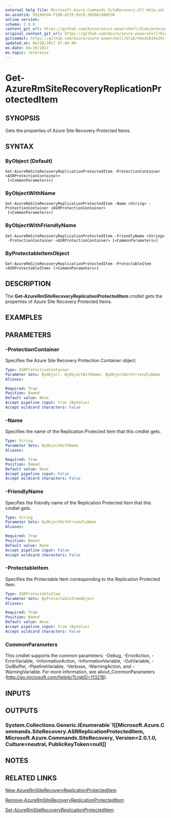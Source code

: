 ```yaml
---
external help file: Microsoft.Azure.Commands.SiteRecovery.dll-Help.xml
ms.assetid: 99196F44-F1DB-4219-91C0-3056624ADE5B
online version:
schema: 2.0.0
content_git_url: https://github.com/Azure/azure-powershell/blob/preview/src/ResourceManager/SiteRecovery/Commands.SiteRecovery/help/Get-AzureRmSiteRecoveryReplicationProtectedItem.md
original_content_git_url: https://github.com/Azure/azure-powershell/blob/preview/src/ResourceManager/SiteRecovery/Commands.SiteRecovery/help/Get-AzureRmSiteRecoveryReplicationProtectedItem.md
gitcommit: https://github.com/Azure/azure-powershell/blob/94e42834e29c78cafba9e3f1e99e14af92561036
updated_at: 04/28/2017 07:04 AM
ms.date: 04/28/2017
ms.topic: reference
---
```


# Get-AzureRmSiteRecoveryReplicationProtectedItem

## SYNOPSIS
Gets the properties of Azure Site Recovery Protected Items.

## SYNTAX

### ByObject (Default)
```
Get-AzureRmSiteRecoveryReplicationProtectedItem -ProtectionContainer <ASRProtectionContainer>
 [<CommonParameters>]
```

### ByObjectWithName
```
Get-AzureRmSiteRecoveryReplicationProtectedItem -Name <String> -ProtectionContainer <ASRProtectionContainer>
 [<CommonParameters>]
```

### ByObjectWithFriendlyName
```
Get-AzureRmSiteRecoveryReplicationProtectedItem -FriendlyName <String>
 -ProtectionContainer <ASRProtectionContainer> [<CommonParameters>]
```

### ByProtectableItemObject
```
Get-AzureRmSiteRecoveryReplicationProtectedItem -ProtectableItem <ASRProtectableItem> [<CommonParameters>]
```

## DESCRIPTION
The **Get-AzureRmSiteRecoveryReplicationProtectedItem** cmdlet gets the properties of Azure Site Recovery Protected Items.

## EXAMPLES

## PARAMETERS

### -ProtectionContainer
Specifies the Azure Site Recovery Protection Container object.

```yaml
Type: ASRProtectionContainer
Parameter Sets: ByObject, ByObjectWithName, ByObjectWithFriendlyName
Aliases: 

Required: True
Position: Named
Default value: None
Accept pipeline input: True (ByValue)
Accept wildcard characters: False
```

### -Name
Specifies the name of the Replication Protected Item that this cmdlet gets.

```yaml
Type: String
Parameter Sets: ByObjectWithName
Aliases: 

Required: True
Position: Named
Default value: None
Accept pipeline input: False
Accept wildcard characters: False
```

### -FriendlyName
Specifies the friendly name of the Replication Protected Item that this cmdlet gets.

```yaml
Type: String
Parameter Sets: ByObjectWithFriendlyName
Aliases: 

Required: True
Position: Named
Default value: None
Accept pipeline input: False
Accept wildcard characters: False
```

### -ProtectableItem
Specifies the Protectable Item corresponding to the Replication Protected Item.

```yaml
Type: ASRProtectableItem
Parameter Sets: ByProtectableItemObject
Aliases: 

Required: True
Position: Named
Default value: None
Accept pipeline input: True (ByValue)
Accept wildcard characters: False
```

### CommonParameters
This cmdlet supports the common parameters: -Debug, -ErrorAction, -ErrorVariable, -InformationAction, -InformationVariable, -OutVariable, -OutBuffer, -PipelineVariable, -Verbose, -WarningAction, and -WarningVariable. For more information, see about_CommonParameters (http://go.microsoft.com/fwlink/?LinkID=113216).

## INPUTS

## OUTPUTS

### System.Collections.Generic.IEnumerable`1[[Microsoft.Azure.Commands.SiteRecovery.ASRReplicationProtectedItem, Microsoft.Azure.Commands.SiteRecovery, Version=2.0.1.0, Culture=neutral, PublicKeyToken=null]]

## NOTES

## RELATED LINKS

[New-AzureRmSiteRecoveryReplicationProtectedItem](./New-AzureRmSiteRecoveryReplicationProtectedItem.md)

[Remove-AzureRmSiteRecoveryReplicationProtectedItem](./Remove-AzureRmSiteRecoveryReplicationProtectedItem.md)

[Set-AzureRmSiteRecoveryReplicationProtectedItem](./Set-AzureRmSiteRecoveryReplicationProtectedItem.md)

